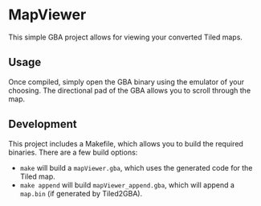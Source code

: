 # MapViewer

This simple GBA project allows for viewing your converted Tiled maps.

## Usage

Once compiled, simply open the GBA binary using the emulator of your choosing. 
The directional pad of the GBA allows you to scroll through the map.

## Development

This project includes a Makefile, which allows you to build the required binaries.
There are a few build options:

- `make` will build a `mapViewer.gba`, which uses the generated code for the Tiled map.
- `make append` will build `mapViewer_append.gba`, which will append a `map.bin` (if generated by Tiled2GBA).